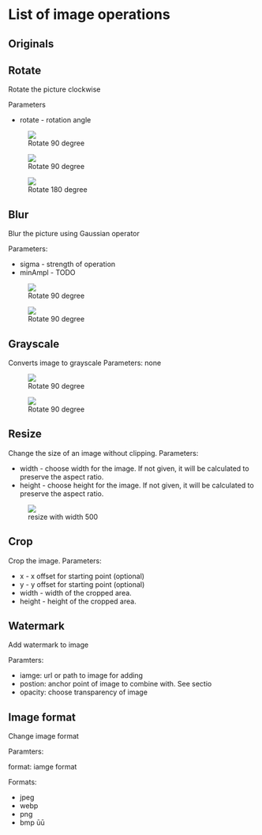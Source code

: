 # List of image operations

## Originals

## Rotate

Rotate the picture clockwise

Parameters
* rotate - rotation angle

<figure>
<img src="https://mort.mkaciuba.com/demo/rotate/img.jpg">
<figcaption>Rotate 90 degree</figcaption>
</figure>


<figure>
<img src="https://mort.mkaciuba.com/demo-query/img.jpg?operation=rotate&rotate=90">
<figcaption>Rotate 90 degree</figcaption>
</figure>


<figure>
<img src="https://mort.mkaciuba.com/demo-query/img.jpg?operation=rotate&rotate=180">
<figcaption>Rotate 180 degree</figcaption>
</figure>


## Blur

Blur the picture using Gaussian operator

Parameters:
* sigma - strength of operation
* minAmpl - TODO

<figure>
<img src="https://mort.mkaciuba.com/demo/blur/img.jpg">
<figcaption>Rotate 90 degree</figcaption>
</figure>


<figure>
<img src="https://mort.mkaciuba.com/demo-query/img.jpg?operation=blur&sigma=5">
<figcaption>Rotate 90 degree</figcaption>
</figure>


## Grayscale

Converts image to grayscale
Parameters: none


<figure>
<img src="https://mort.mkaciuba.com/demo/grayscale/img.jpg">
<figcaption>Rotate 90 degree</figcaption>
</figure>

<figure>
<img src="https://mort.mkaciuba.com/demo-query/img.jpg?grayscale=1">
<figcaption>Rotate 90 degree</figcaption>
</figure>


## Resize

Change the size of an image without clipping.
Parameters:
* width - choose width for the image. If not given, it will be calculated to preserve the aspect ratio.
* height - choose height for the image. If not given, it will be calculated to preserve the aspect ratio.

<figure>
<img src="https://mort.mkaciuba.com/demo/medium/img.jpg">
<figcaption>resize with width 500 </figcaption>
</figure>

## Crop

Crop the image.
Parameters:
* x - x offset for starting point (optional)
* y - y offset for starting point (optional)
* width - width of the cropped area.
* height - height of the cropped area.

## Watermark

Add watermark to image

Paramters:
* iamge: url or path to image for adding
* postion:  anchor point of image to combine with. See sectio
* opacity: choose transparency of image


## Image format

Change image format

Paramters:

format: iamge format

Formats:
* jpeg
* webp
* png
* bmp
ūū
